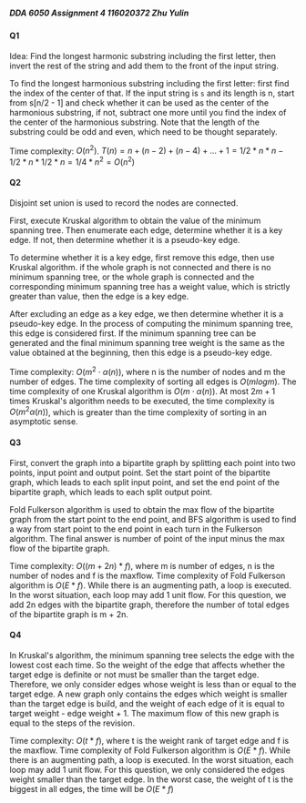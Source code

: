 ##### DDA 6050 Assignment 4 116020372 Zhu Yulin



#### Q1 

Idea: Find the longest harmonic substring including the first letter, then invert the rest of the string and add them to the front of the input string.

To find the longest harmonious substring including the first letter: first find the index of the center of that. If the input string is `s` and its length is n, start from s[n/2 - 1] and check whether it can be used as the center of the harmonious substring, if not, subtract one more until you find the index of the center of the harmonious substring. Note that the length of the substring could be odd and even, which need to be thought separately.

Time complexity: $O(n^2)$. $T(n) = n + (n - 2) + (n - 4) + ... +  1 = 1/2 * n * n - 1/2 * n * 1/2 * n = 1/4*n^2 = O(n^2)$



#### Q2

Disjoint set union is used to record the nodes are connected.

First, execute Kruskal algorithm to obtain the value of the minimum spanning tree. Then enumerate each edge, determine whether it is a key edge. If not, then determine whether it is a pseudo-key edge.

To determine whether it is a key edge, first remove this edge, then use Kruskal algorithm. if the whole graph is not connected and there is no minimum spanning tree, or the whole graph is connected and the corresponding minimum spanning tree has a weight value, which is strictly greater than value, then the edge is a key edge.

After excluding an edge as a key edge, we then determine whether it is a pseudo-key edge. In the process of computing the minimum spanning tree, this edge is considered first. If the minimum spanning tree can be generated and the final minimum spanning tree weight is the same as the value obtained at the beginning, then this edge is a pseudo-key edge.

Time complexity: $O(m^2⋅α(n))$, where n is the number of nodes and m the number of edges. The time complexity of sorting all edges is $O(mlogm)$. The time complexity of one Kruskal algorithm is $O(m⋅α(n))$. At most $2m+1$ times Kruskal's algorithm needs to be executed, the time complexity is $O(m^2α(n))$, which is greater than the time complexity of sorting in an asymptotic sense.



#### Q3

First, convert the graph into a bipartite graph by splitting each point into two points, input point and output point. Set the start point of the bipartite graph, which leads to each split input point, and set the end point of the bipartite graph, which leads to each split output point.

Fold Fulkerson algorithm is used to obtain the max flow of the bipartite graph from the start point to the end point, and BFS algorithm is used to find a way from start point to the end point in each turn in the Fulkerson algorithm. The final answer is number of point of the input minus the max flow of the bipartite graph.

Time complexity: $O((m + 2n) * f)$, where m is number of edges, n is the number of nodes and f is the maxflow. Time complexity of Fold Fulkerson algorithm is  $O(E * f)$. While there is an augmenting path, a loop is executed. In the worst situation, each loop may add 1 unit flow. For this question, we add 2n edges with the bipartite graph, therefore the number of total edges of the bipartite graph is m + 2n.



#### Q4

In Kruskal's algorithm, the minimum spanning tree selects the edge with the lowest cost each time. So the weight of the edge that affects whether the target edge is definite or not must be smaller than the target edge. Therefore, we only consider edges whose weight is less than or equal to the target edge. A new graph only contains the edges which weight is smaller than the target edge is build, and the weight of each edge of it is equal to target weight - edge weight + 1. The maximum flow of this new graph is equal to the steps of the revision.

Time complexity: $O(t * f)$, where t is the weight rank of target edge and f is the maxflow. Time complexity of Fold Fulkerson algorithm is  $O(E * f)$. While there is an augmenting path, a loop is executed. In the worst situation, each loop may add 1 unit flow. For this question, we only considered the edges weight smaller than the target edge. In the worst case, the weight of t is the biggest in all edges, the time will be $O(E * f)$
